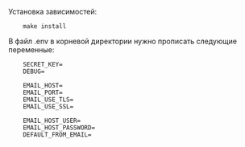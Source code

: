 Установка зависимостей:
```
    make install
```

В файл .env в корневой директории нужно прописать следующие переменные:
```
    SECRET_KEY=
    DEBUG=

    EMAIL_HOST=
    EMAIL_PORT=
    EMAIL_USE_TLS=
    EMAIL_USE_SSL=

    EMAIL_HOST_USER=
    EMAIL_HOST_PASSWORD=
    DEFAULT_FROM_EMAIL=
```